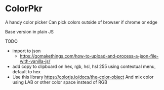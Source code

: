 
# ColorPkr

A handy color picker
Can pick colors outside of browser if chrome or edge

Base version in plain JS

TODO
* import to json
  * https://gomakethings.com/how-to-upload-and-process-a-json-file-with-vanilla-js/ 
* add copy to clipboard on hex, rgb, hsl, hsl 255 using contextual menu, default to hex
* Use this library
  https://colorjs.io/docs/the-color-object
  And mix color using LAB or other color space instead of RGB

